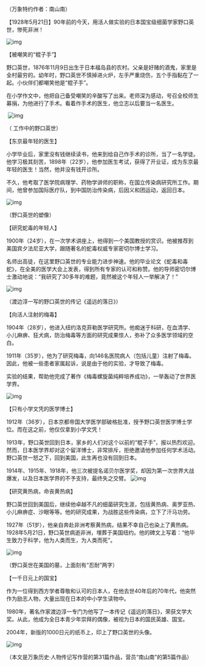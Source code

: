 （万象特约作者：南山南）

【1928年5月21日】90年前的今天，用活人做实验的日本国宝级细菌学家野口英世，惨死非洲！

![img](https://qqadapt.qpic.cn/txdocpic/0/7dcebc2b5b0424631e8373febcfe41a3/0)

【被嘲笑的“棍子手”】

野口英世，1876年11月9日出生于日本福岛县的农村。父亲是好赌的酒鬼，家里是全村最穷的。幼年时，野口英世不慎掉进火炉，左手严重烧伤，五个手指黏在了一起。小伙伴们都嘲笑他是“棍子手”。

在小学作文中，他把自己备受嘲笑的辛酸写了出来。老师深为感动，号召全校师生募捐，为他进行了手术。看着作手术的医生，他立志以后要当一名医生。

​    ![img](https://qqadapt.qpic.cn/txdocpic/0/fa6ba35468dda3946e8ce4bc5dea453b/0)

  （ 工作中的野口英世）

【东京最年轻的医生】

小学毕业后，家里没有钱继续读书，他来到给自己作手术的诊所，当了一名学徒。他学习极其刻苦，1898年（22岁），他参加医生考试，获得了开业证，成为东京最年轻的医生！当然，他并没有钱开诊所。

不久，他考取了医学院病理学、药物学讲师的职称，在国立传染病研究所工作。期间，他曾参加国际医疗队，到中国防治传染病，后因义和团运动，返回日本。

![img](https://qqadapt.qpic.cn/txdocpic/0/3c0d1e60fdbe96e68c49fbf617318362/0)

（野口英世的塑像）

【研究蛇毒的年轻人】

1900年（24岁），在一次学术讲座上，他得到一个美国教授的赏识。他被推荐到美国宾夕法尼亚大学，跟随著名的蛇毒权威专家密切尔博士学习。

名师出高徒，在这里野口英世的专业能力进步神速。他的毕业论文《蛇毒和毒蛇》，在全美的医学大会上发表，得到所有专家的认可和称赞。他的导师密切尔博士激动地说：“我研究了30多年的难题，竟然被这个年轻人一举解决了！”

![img](https://qqadapt.qpic.cn/txdocpic/0/a7263979549e1d41b6b7f0e98bb42adb/0)

（渡边淳一写的野口英世的传记《遥远的落日》）    

【向活人注射的梅毒】

1904年（28岁），他进入纽约洛克菲勒医学研究所。他痴迷于科研，在血清学、小儿麻痹、狂犬病，防治梅毒等方面的研究成果惊人，弥补了众多医学领域的空白。

1911年（35岁），他为了研究梅毒，向146名医院病人（包括儿童）注射了梅毒。因此，他被一些患者家属起诉，说是由于他的实验，才导致了梅毒。

实验的结果，帮助他完成了著作《梅毒螺旋菌纯粹培养成功》，一举轰动了世界医学界。

![img](https://qqadapt.qpic.cn/txdocpic/0/42757a2ccce8cf430f6c1fd34d894278/0)

【只有小学文凭的医学博士】

1912年（36岁），日本京都帝国大学医学部破格批准，授予野口英世医学博士学位。而在这之前，他仅仅拿到小学文凭！

1913年，野口英世回到日本，家乡的人们对这个以前的“棍子手”，报以热烈欢迎。然而，日本医学界却对这个留洋博士，非常排斥，拒绝邀请他参加任何学术活动。野口英世一怒之下，回到美国，此生再也没有回到日本。

1914年、1915年、1918年，他三次被提名诺贝尔医学奖，却因为第一次世界大战爆发，以及日本医学界的不予支持，最终失之交臂。    ![img](https://qqadapt.qpic.cn/txdocpic/0/31b3325861d97354d3f43bce884f4d0c/0)

【研究黄热病，命丧黄热病】

野口英世回到美国后，继续他卓越不凡的细菌研究生涯，包括黄热病、奥罗亚热、小儿麻痹症、沙眼等等。他的研究成果，为战胜这些传染病，立下了汗马功劳。

1927年（51岁），他亲自奔赴非洲考察黄热病，结果不幸自己也染上了黄热病。1928年5月21日，野口英世病逝非洲，埋葬于美国纽约。他的碑文上写着：“他毕生致力于科学，他为人类而生，为人类而死”。

![img](https://qqadapt.qpic.cn/txdocpic/0/8526785628bf6c6220410725729b344b/0)

（野口英世在美国的墓，上面刻有“忍耐”两字）

【一千日元上的国宝】

作为一位得到西方学者尊敬和认可的日本人，在他去世40年后的70年代，他突然作为励志人物，大量出现在日本的中小学生读物中。

1980年，著名作家渡边淳一专门为他写了一本传记《遥远的落日》，荣获文学大奖。从此，他成为全日本青少年崇拜的偶像，被视为日本的国民英雄、国宝。

2004年，新版的1000日元的纸币上，印上了野口英世的头像。

![img](https://qqadapt.qpic.cn/txdocpic/0/5a1e1fd89a5d4713c8e3c4641797b5de/0)

（本文是万象历史·人物传记写作营的第31篇作品，营员“南山南”的第5篇作品）